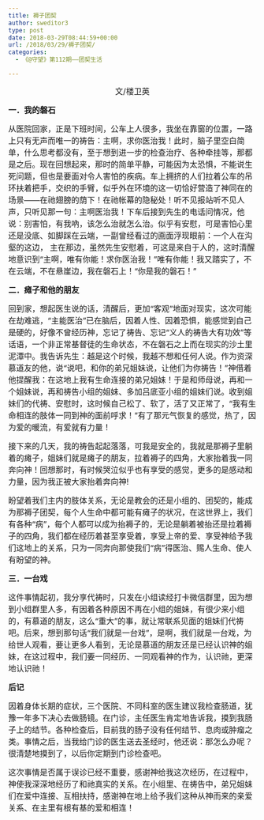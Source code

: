 ```yaml
---
title: 褥子团契
author: sweditor3
type: post
date: 2018-03-29T08:44:59+00:00
url: /2018/03/29/褥子团契/
categories:
  - 《@守望》第112期——团契生活

---
```

<p style="text-align: center;">
  <span style="font-size: 12pt;">文/楼卫英</span>
</p>

**<span style="font-size: 12pt;">一．我的磐石</span>**

<span style="font-size: 12pt;">从医院回家，正是下班时间，公车上人很多，我坐在靠窗的位置，一路上只有无声而唯一的祷告：主啊，求你医治我！此时，脑子里空白简单，什么思考都没有，至于想到进一步的检查治疗、各种牵挂等，那都是之后。现在回想起来，那时的简单平静，可能因为太恐惧，不能说生死问题，但也是要面对令人害怕的疾病。车上拥挤的人们拉着公车的吊环扶着把手，交织的手臂，似乎外在环境的这一切恰好营造了神同在的场景——在祂翅膀的荫下！在祂帐幕的隐秘处！听不见报站听不见人声，只听见那一句：主啊医治我！下车后接到先生的电话问情况，他说：别害怕，有我吶，该怎么治就怎么治。似乎有安慰，可是害怕心里还是没底、如脚踩在云端，一副曾经看过的画面浮现眼前：一个人在沟壑的这边， 主在那边，虽然先生安慰着，可这是来自于人的，这时清醒地意识到“主啊，唯有你能！求你医治我！”唯有你能！我又踏实了，不在云端，不在悬崖边，我在磐石上！“你是我的磐石！”</span>

**<span style="font-size: 12pt;">二．瘫子和他的朋友</span>**

<span style="font-size: 12pt;">回到家，想起医生说的话，清醒后，更加“客观”地面对现实，这次可能在劫难逃，“主能医治”已在脑后，因着人性、因着恐惧，能感觉到自己是硬的，好像不曾经历神，忘记了祷告、忘记“义人的祷告大有功效”等话语，一个非正常基督徒的生命状态，不在磐石之上而在现实的沙土里泥潭中。我告诉先生：越是这个时候，我越不想和任何人说。作为资深慕道友的他，说“说吧，和你的弟兄姐妹说，让他们为你祷告！”神借着他提醒我：在这地上我有生命连接的弟兄姐妹！于是和师母说，再和一个姐妹说，再和祷告小组的姐妹、多加吕底亚小组的姐妹们说。收到姐妹们的代祷、安慰时，这时候自己松了、软了，活了又正常了，“我有生命相连的肢体一同到神的面前呼求！”有了那元气恢复的感觉，热了，因为爱的暖流，有爱就有力量！</span>

<span style="font-size: 12pt;">接下来的几天，我的祷告起起落落，可我是安全的，我就是那褥子里躺着的瘫子，姐妹们就是瘫子的朋友，拉着褥子的四角，大家抬着我一同奔向神！回想那时，有时候哭泣似乎也有享受的感觉，更多的是感动和力量，因为我正被大家抬着奔向神!</span>

<span style="font-size: 12pt;">盼望着我们主内的肢体关系，无论是教会的还是小组的、团契的，能成为那褥子团契，每个人生命中都可能有瘫子的状况，在这世界上，我们有各种“病”，每个人都可以成为抬褥子的，无论是躺着被抬还是拉着褥子的四角，我们都在经历着甚至享受着，享受上帝的爱、享受神给予我们这地上的关系，只为一同奔向那使我们“病”得医治、赐人生命、使人有盼望的神。</span>

**<span style="font-size: 12pt;">三．一台戏</span>**

<span style="font-size: 12pt;">这件事情起初，我分享代祷时，只发在小组读经打卡微信群里，因为想到小组群里人多，有因着各种原因不再在小组的姐妹，有很少来小组的，有慕道的朋友，这么“重大”的事，就让常联系见面的姐妹们代祷吧。后来，想到那句话“我们就是一台戏”，是啊，我们就是一台戏，为给世人观看，要让更多人看到，无论是慕道的朋友还是已经认识神的姐妹，在这过程中，我们要一同经历、一同观看神的作为，认识祂，更深地认识祂！</span>

**<span style="font-size: 12pt;">后记</span>**

<span style="font-size: 12pt;">因着身体长期的症状，三个医院、不同科室的医生建议我检查肠道，犹豫一年多下决心去做肠镜。在门诊，主任医生肯定地告诉我，摸到我肠子上的结节。各种检查后，目前我的肠子没有任何结节、息肉或肿瘤之类。事情之后，当我给门诊的医生送去圣经时，他还说：那怎么办呢？很清楚地摸到了，以后你定期到门诊检查吧。</span>

<span style="font-size: 12pt;">这次事情是否属于误诊已经不重要，感谢神给我这次经历，在过程中，神使我深深地经历了和祂真实的关系。在小组里、在祷告中，弟兄姐妹们在爱中连接、互相扶持，感谢神在地上给予我们这种从神而来的亲爱关系、在主里有根有基的爱和相连！</span>
